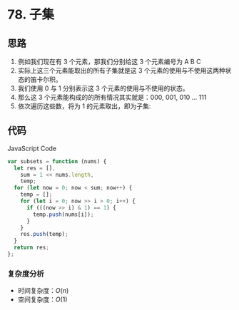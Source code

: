 # 78. 子集

## 思路

1. 例如我们现在有 3 个元素，那我们分别给这 3 个元素编号为 A B C
2. 实际上这三个元素能取出的所有子集就是这 3 个元素的使用与不使用这两种状态的笛卡尔积。
3. 我们使用 0 与 1 分别表示这 3 个元素的使用与不使用的状态。
4. 那么这 3 个元素能构成的的所有情况其实就是：000, 001, 010 ... 111
5. 依次遍历这些数，将为 1 的元素取出，即为子集:


## 代码

JavaScript Code

```js
var subsets = function (nums) {
  let res = [],
    sum = 1 << nums.length,
    temp;
  for (let now = 0; now < sum; now++) {
    temp = [];
    for (let i = 0; now >> i > 0; i++) {
      if (((now >> i) & 1) == 1) {
        temp.push(nums[i]);
      }
    }
    res.push(temp);
  }
  return res;
};
```

### 复杂度分析

-   时间复杂度：$O(n)$
-   空间复杂度：$O(1)$

